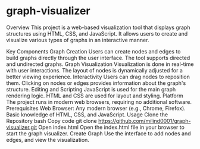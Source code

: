 # graph-visualizer
Overview
This project is a web-based visualization tool that displays graph structures using HTML, CSS, and JavaScript. It allows users to create and visualize various types of graphs in an interactive manner.

Key Components
Graph Creation
Users can create nodes and edges to build graphs directly through the user interface.
The tool supports directed and undirected graphs.
Graph Visualization
Visualization is done in real-time with user interactions.
The layout of nodes is dynamically adjusted for a better viewing experience.
Interactivity
Users can drag nodes to reposition them.
Clicking on nodes or edges provides information about the graph's structure.
Editing and Scripting
JavaScript is used for the main graph rendering logic.
HTML and CSS are used for layout and styling.
Platform
The project runs in modern web browsers, requiring no additional software.
Prerequisites
Web Browser: Any modern browser (e.g., Chrome, Firefox).
Basic knowledge of HTML, CSS, and JavaScript.
Usage
Clone the Repository
bash
Copy code
git clone https://github.com/milind0001/graph-visualizer.git
Open index.html
Open the index.html file in your browser to start the graph visualizer.
Create Graph
Use the interface to add nodes and edges, and view the visualization.
